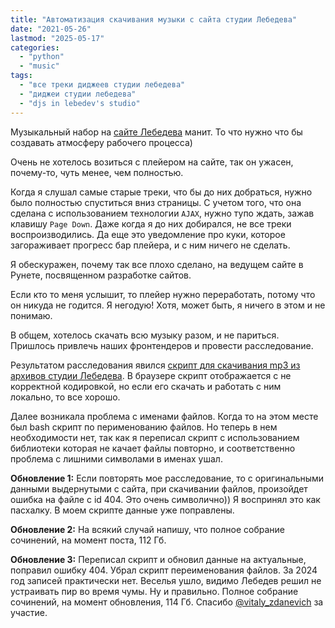 ```yaml
---
title: "Автоматизация скачивания музыки с сайта студии Лебедева"
date: "2021-05-26"
lastmod: "2025-05-17"
categories: 
  - "python"
  - "music"
tags: 
  - "все треки диджеев студии лебедева"
  - "диджеи студии лебедева"
  - "djs in lebedev's studio"
---
```


Музыкальный набор на [сайте Лебедева](https://www.artlebedev.ru/dj) манит. То что нужно что бы создавать атмосферу рабочего процесса)

Очень не хотелось возиться с плейером на сайте, так он ужасен, почему-то, чуть менее, чем полностью.

Когда я слушал самые старые треки, что бы до них добраться, нужно было полностью спуститься вниз страницы. С учетом того, что она сделана с использованием технологии `AJAX`, нужно тупо ждать, зажав клавишу `Page Down`. Даже когда я до них добирался, не все треки воспроизводились. Да еще это уведомление про куки, которое загораживает прогресс бар плейера, и с ним ничего не сделать.

Я обескуражен, почему так все плохо сделано, на ведущем сайте в Рунете, посвященном разработке сайтов.

Если кто то меня услышит, то плейер нужно переработать, потому что он никуда не годится. Я негодую! Хотя, может быть, я ничего в этом и не понимаю.
<!--more-->
В общем, хотелось скачать всю музыку разом, и не париться. Пришлось привлечь наших фронтендеров и провести расследование.

Результатом расследования явился [скрипт для скачивания mp3 из архивов студии Лебедева](/files/2025/05/lebedev_download.py). В браузере скрипт отображается с не корректной кодировкой, но если его скачать и работать с ним локально, то все хорошо.

Далее возникала проблема с именами файлов. Когда то на этом месте был bash скрипт по перименованию файлов. Но теперь в нем необходимости нет, так как я переписал скрипт с использованием библиотеки которая не качает файлы повторно, и соответственно проблема с лишними символами в именах ушал.

**Обновление 1:** Если повторять мое расследование, то с оригинальными данными выдернутыми с сайта, при скачивании файлов, произойдет ошибка на файле с id 404. Это очень символично)) Я воспринял это как пасхалку. В моем скрипте данные уже поправлены.

**Обновление 2:** На всякий случай напишу, что полное собрание сочинений, на момент поста, 112 Гб.

**Обновление 3:** Переписал скрипт и обновил данные на актуальные, поправил ошибку 404. Убрал скрипт переименования файлов. За 2024 год записей практически нет. Веселья ушло, видимо Лебедев решил не устраивать пир во время чумы. Ну и правильно. Полное собрание сочинений, на момент обновления, 114 Гб. Спасибо [@vitaly_zdanevich](https://t.me/vitaly_zdanevich) за участие.
